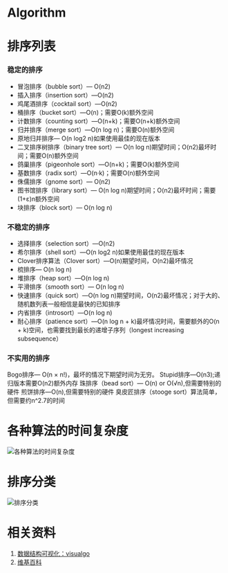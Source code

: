 # Algorithm

排序列表
===
### 稳定的排序
* 冒泡排序（bubble sort）— O(n2)
* 插入排序（insertion sort）—O(n2)
* 鸡尾酒排序（cocktail sort）—O(n2)
* 桶排序（bucket sort）—O(n)；需要O(k)额外空间
* 计数排序（counting sort）—O(n+k)；需要O(n+k)额外空间
* 归并排序（merge sort）—O(n log n)；需要O(n)额外空间
* 原地归并排序— O(n log2 n)如果使用最佳的现在版本
* 二叉排序树排序（binary tree sort）— O(n log n)期望时间；O(n2)最坏时间；需要O(n)额外空间
* 鸽巢排序（pigeonhole sort）—O(n+k)；需要O(k)额外空间
* 基数排序（radix sort）—O(n·k)；需要O(n)额外空间
* 侏儒排序（gnome sort）— O(n2)
* 图书馆排序（library sort）— O(n log n)期望时间；O(n2)最坏时间；需要(1+ε)n额外空间
* 块排序（block sort）— O(n log n)

### 不稳定的排序
* 选择排序（selection sort）—O(n2)
* 希尔排序（shell sort）—O(n log2 n)如果使用最佳的现在版本
* Clover排序算法（Clover sort）—O(n)期望时间，O(n2)最坏情况
* 梳排序— O(n log n)
* 堆排序（heap sort）—O(n log n)
* 平滑排序（smooth sort）— O(n log n)
* 快速排序（quick sort）—O(n log n)期望时间，O(n2)最坏情况；对于大的、随机数列表一般相信是最快的已知排序
* 内省排序（introsort）—O(n log n)
* 耐心排序（patience sort）—O(n log n + k)最坏情况时间，需要额外的O(n + k)空间，也需要找到最长的递增子序列（longest increasing subsequence）

### 不实用的排序
Bogo排序— O(n × n!)，最坏的情况下期望时间为无穷。
Stupid排序—O(n3);递归版本需要O(n2)额外内存
珠排序（bead sort）— O(n) or O(√n),但需要特别的硬件
煎饼排序—O(n),但需要特别的硬件
臭皮匠排序（stooge sort）算法简单，但需要约n^2.7的时间

各种算法的时间复杂度
===
![各种算法的时间复杂度](http://upload-images.jianshu.io/upload_images/37901-0b8110b2ef3c274a.png?imageMogr2/auto-orient/strip%7CimageView2/2/w/1240)

排序分类
====
![排序分类](http://upload-images.jianshu.io/upload_images/37901-e459a6e163f5feb2.jpeg?imageMogr2/auto-orient/strip%7CimageView2/2/w/1240)


相关资料
===
1. [数据结构可视化：visualgo](http://zh.visualgo.net/zh/sorting)
2. [维基百科](https://zh.wikipedia.org/wiki/%E6%8E%92%E5%BA%8F%E7%AE%97%E6%B3%95)
